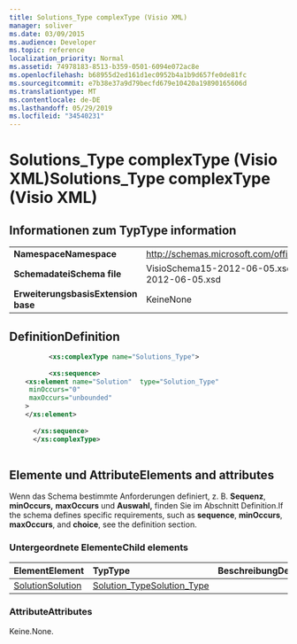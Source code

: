 ```yaml
---
title: Solutions_Type complexType (Visio XML)
manager: soliver
ms.date: 03/09/2015
ms.audience: Developer
ms.topic: reference
localization_priority: Normal
ms.assetid: 74978183-8513-b359-0501-6094e072ac8e
ms.openlocfilehash: b68955d2ed161d1ec0952b4a1b9d657fe0de81fc
ms.sourcegitcommit: e7b38e37a9d79becfd679e10420a19890165606d
ms.translationtype: MT
ms.contentlocale: de-DE
ms.lasthandoff: 05/29/2019
ms.locfileid: "34540231"
---
```

# <a name="solutions_type-complextype-visio-xml"></a><span data-ttu-id="8f534-102">Solutions_Type complexType (Visio XML)</span><span class="sxs-lookup"><span data-stu-id="8f534-102">Solutions_Type complexType (Visio XML)</span></span>

## <a name="type-information"></a><span data-ttu-id="8f534-103">Informationen zum Typ</span><span class="sxs-lookup"><span data-stu-id="8f534-103">Type information</span></span>

|||
|:-----|:-----|
|<span data-ttu-id="8f534-104">**Namespace**</span><span class="sxs-lookup"><span data-stu-id="8f534-104">**Namespace**</span></span> <br/> |http://schemas.microsoft.com/office/visio/2011/1/core  <br/> |
|<span data-ttu-id="8f534-105">**Schemadatei**</span><span class="sxs-lookup"><span data-stu-id="8f534-105">**Schema file**</span></span> <br/> |<span data-ttu-id="8f534-106">VisioSchema15-2012-06-05.xsd</span><span class="sxs-lookup"><span data-stu-id="8f534-106">VisioSchema15-2012-06-05.xsd</span></span>  <br/> |
|<span data-ttu-id="8f534-107">**Erweiterungsbasis**</span><span class="sxs-lookup"><span data-stu-id="8f534-107">**Extension base**</span></span> <br/> |<span data-ttu-id="8f534-108">Keine</span><span class="sxs-lookup"><span data-stu-id="8f534-108">None</span></span>  <br/> |
   
## <a name="definition"></a><span data-ttu-id="8f534-109">Definition</span><span class="sxs-lookup"><span data-stu-id="8f534-109">Definition</span></span>

```XML
          <xs:complexType name="Solutions_Type">
          
          <xs:sequence>
    <xs:element name="Solution"  type="Solution_Type"
     minOccurs="0"
     maxOccurs="unbounded"
    >
    </xs:element>
    
      </xs:sequence>
      </xs:complexType>
      
```

## <a name="elements-and-attributes"></a><span data-ttu-id="8f534-110">Elemente und Attribute</span><span class="sxs-lookup"><span data-stu-id="8f534-110">Elements and attributes</span></span>

<span data-ttu-id="8f534-111">Wenn das Schema bestimmte Anforderungen definiert, z. B. **Sequenz**, **minOccurs,** **maxOccurs** und **Auswahl,** finden Sie im Abschnitt Definition.</span><span class="sxs-lookup"><span data-stu-id="8f534-111">If the schema defines specific requirements, such as **sequence**, **minOccurs**, **maxOccurs**, and **choice**, see the definition section.</span></span> 
  
### <a name="child-elements"></a><span data-ttu-id="8f534-112">Untergeordnete Elemente</span><span class="sxs-lookup"><span data-stu-id="8f534-112">Child elements</span></span>

|<span data-ttu-id="8f534-113">**Element**</span><span class="sxs-lookup"><span data-stu-id="8f534-113">**Element**</span></span>|<span data-ttu-id="8f534-114">**Typ**</span><span class="sxs-lookup"><span data-stu-id="8f534-114">**Type**</span></span>|<span data-ttu-id="8f534-115">**Beschreibung**</span><span class="sxs-lookup"><span data-stu-id="8f534-115">**Description**</span></span>|
|:-----|:-----|:-----|
|[<span data-ttu-id="8f534-116">Solution</span><span class="sxs-lookup"><span data-stu-id="8f534-116">Solution</span></span>](solution-element-solutions_type-complextypevisio-xml.md) <br/> |[<span data-ttu-id="8f534-117">Solution_Type</span><span class="sxs-lookup"><span data-stu-id="8f534-117">Solution_Type</span></span>](solution_type-complextypevisio-xml.md) <br/> ||
   
### <a name="attributes"></a><span data-ttu-id="8f534-118">Attribute</span><span class="sxs-lookup"><span data-stu-id="8f534-118">Attributes</span></span>

<span data-ttu-id="8f534-119">Keine.</span><span class="sxs-lookup"><span data-stu-id="8f534-119">None.</span></span>
  

